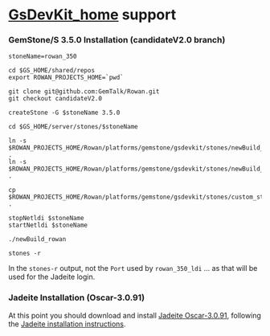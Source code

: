 # [GsDevKit_home](https://github.com/GsDevKit/GsDevKit_home#open-source-development-kit-for-gemstones-64-bit-) support 

### GemStone/S 3.5.0 Installation (candidateV2.0 branch)
```
stoneName=rowan_350

cd $GS_HOME/shared/repos
export ROWAN_PROJECTS_HOME=`pwd`

git clone git@github.com:GemTalk/Rowan.git
git checkout candidateV2.0

createStone -G $stoneName 3.5.0

cd $GS_HOME/server/stones/$stoneName

ln -s $ROWAN_PROJECTS_HOME/Rowan/platforms/gemstone/gsdevkit/stones/newBuild_rowan .
ln -s $ROWAN_PROJECTS_HOME/Rowan/platforms/gemstone/gsdevkit/stones/newBuild_test_rowan .

cp $ROWAN_PROJECTS_HOME/Rowan/platforms/gemstone/gsdevkit/stones/custom_stone.env .

stopNetldi $stoneName
startNetldi $stoneName

./newBuild_rowan

stones -r
```
In the `stones-r` output, not the `Port` used by `rowan_350_ldi` ... as that will be used for the Jadeite login.

### Jadeite Installation (Oscar-3.0.91)
At this point you should download and install [Jadeite Oscar-3.0.91](https://github.com/GemTalk/Jadeite/releases/tag/Oscar-3.0.91), following the [Jadeite installation instructions](https://github.com/GemTalk/Jadeite#runtime-installation).



